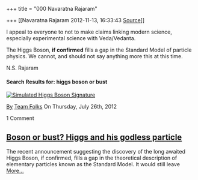 +++
title = "000 Navaratna Rajaram"

+++
[[Navaratna Rajaram	2012-11-13, 16:33:43 [Source](https://groups.google.com/g/bvparishat/c/9gAxxf57u8s)]]





 I appeal to everyone to not to make claims linking modern science, especially experimental science with Veda/Vedanta.



 The Higgs Boson, **if confirmed** fills a gap in the Standard Model of particle physics. We cannot, and should not say anything more this at this time.



N.S. Rajaram



#### Search Results for: higgs boson or bust

[![Simulated Higgs Boson Signature](https://ci5.googleusercontent.com/proxy/UPoaI-7RlU5-ngMH5rvqogqlfyIpWeq-NkC0O-GwDH1Z5ncxrEtv7X3L_6gnhV38OXY19mr0lmt1v4P2FMClG2UrBZuDUgavkfapNE0S2btflfHFU7LBiV8uIcCD-toT0kaJ69qXbo9nYPSJ=s0-d-e1-ft#http://folks.co.in/wp-content/uploads/2012/07/Simulated-Higgs-Boson-Signature-205x120.jpg "Simulated Higgs Boson Signature")](http://folks.co.in/blog/2012/07/26/boson-or-bust-higgs-and-his-godless-particle/)

[By](http://folks.co.in/?s=higgs+boson+or+bust#comments) [Team Folks](http://folks.co.in/blog/author/admin/ "View all posts by Team Folks") On Thursday, July 26th, 2012

1 Comment

## [Boson or bust? Higgs and his godless particle](http://folks.co.in/blog/2012/07/26/boson-or-bust-higgs-and-his-godless-particle/)

The recent announcement suggesting the discovery of the long awaited Higgs Boson, if confirmed, fills a gap in the theoretical description of elementary particles known as the Standard Model. It would still leave [More...](http://folks.co.in/blog/2012/07/26/boson-or-bust-higgs-and-his-godless-particle/)

